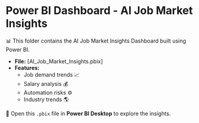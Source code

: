 # Power BI Dashboard - AI Job Market Insights
📊 This folder contains the AI Job Market Insights Dashboard built using Power BI.

- **File:** [AI_Job_Market_Insights.pbix]
- **Features:**
  - Job demand trends 📈  
  - Salary analysis 💰  
  - Automation risks ⚙️  
  - Industry trends 🌎  

🔹 Open this `.pbix` file in **Power BI Desktop** to explore the insights.
